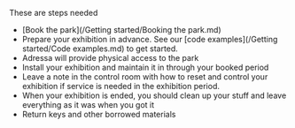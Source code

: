 These are steps needed

* [Book the park](/Getting started/Booking the park.md)
* Prepare your exhibition in advance. See our [code examples](/Getting started/Code examples.md) to get started.
* Adressa will provide physical access to the park
* Install your exhibition and maintain it in through your booked period
* Leave a note in the control room with how to reset and control your exhibition if service is needed in the exhibition period.
* When your exhibition is ended, you should clean up your stuff and leave everything as it was when you got it
* Return keys and other borrowed materials



